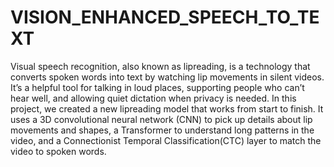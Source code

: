 # VISION_ENHANCED_SPEECH_TO_TEXT
Visual speech recognition, also known as lipreading, is a technology that converts spoken words into text by watching lip movements in silent videos. It’s a helpful tool for talking in loud places, supporting people who can’t hear well, and allowing quiet dictation when privacy is needed. In this project, we created a new lipreading model that works from start to finish. It uses a 3D convolutional neural network (CNN) to pick up details about lip movements and shapes, a Transformer to understand long patterns in the video, and a Connectionist Temporal Classification(CTC) layer to match the video to spoken words. 
